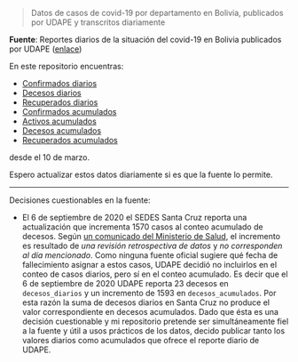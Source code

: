 > Datos de casos de covid-19 por departamento en Bolivia, publicados por UDAPE y transcritos diariamente

**Fuente**: Reportes diarios de la situación del covid-19 en Bolivia publicados por UDAPE ([enlace](https://www.udape.gob.bo/index.php?option=com_wrapper&view=wrapper&Itemid=104))

En este repositorio encuentras:

- [Confirmados diarios](https://github.com/mauforonda/covid19-bolivia-udape/blob/master/confirmados_diarios.csv)
- [Decesos diarios](https://github.com/mauforonda/covid19-bolivia-udape/blob/master/decesos_diarios.csv)
- [Recuperados diarios](https://github.com/mauforonda/covid19-bolivia-udape/blob/master/recuperados_diarios.csv)
- [Confirmados acumulados](https://github.com/mauforonda/covid19-bolivia-udape/blob/master/confirmados_acumulados.csv)
- [Activos acumulados](https://github.com/mauforonda/covid19-bolivia-udape/blob/master/activos_acumulados.csv)
- [Decesos acumulados](https://github.com/mauforonda/covid19-bolivia-udape/blob/master/decesos_acumulados.csv)
- [Recuperados acumulados](https://github.com/mauforonda/covid19-bolivia-udape/blob/master/recuperados_acumulados.csv)

desde el 10 de marzo. 

Espero actualizar estos datos diariamente si es que la fuente lo permite. 

---

Decisiones cuestionables en la fuente:

- El 6 de septiembre de 2020 el SEDES Santa Cruz reporta una actualización que incrementa 1570 casos al conteo acumulado de decesos. Según [un comunicado del Ministerio de Salud](https://web.archive.org/web/20201019031006/https://www.boliviasegura.gob.bo/comunicados_proc2.php?Seleccion=476), el incremento es resultado de *una revisión retrospectiva de datos* y *no corresponden al día mencionado*. Como ninguna fuente oficial sugiere qué fecha de fallecimiento asignar a estos casos, UDAPE decidió no incluirlos en el conteo de casos diarios, pero sí en el conteo acumulado. Es decir que el 6 de septiembre de 2020 UDAPE reporta 23 decesos en `decesos_diarios` y un incremento de 1593 en `decesos_acumulados`. Por esta razón la suma de decesos diarios en Santa Cruz no produce el valor correspondiente en decesos acumulados. Dado que ésta es una decisión cuestionable y mi repositorio pretende ser simultáneamente fiel a la fuente y útil a usos prácticos de los datos, decido publicar tanto los valores diarios como acumulados que ofrece el reporte diario de UDAPE.
